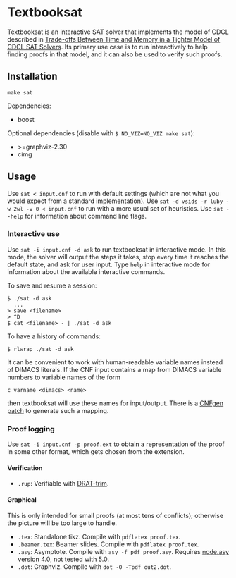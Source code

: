 # Textbooksat

Textbooksat is an interactive SAT solver that implements the model of
CDCL described in [Trade-offs Between Time and Memory in a Tighter
Model of CDCL SAT
Solvers](http://dx.doi.org/10.1007/978-3-319-40970-2_11). Its primary use
case is to run interactively to help finding proofs in that model, and
it can also be used to verify such proofs.

## Installation

`make sat`

Dependencies:

* boost

Optional dependencies (disable with `$ NO_VIZ=NO_VIZ make sat`):

* \>=graphviz-2.30
* cimg

## Usage

Use `sat < input.cnf` to run with default settings (which are not what
you would expect from a standard implementation). Use `sat -d vsids -r
luby -w 2wl -v 0 < input.cnf` to run with a more usual set of
heuristics. Use `sat --help` for information about command line flags.

### Interactive use

Use `sat -i input.cnf -d ask` to run textbooksat in interactive
mode. In this mode, the solver will output the steps it takes, stop
every time it reaches the default state, and ask for user input. Type
`help` in interactive mode for information about the available
interactive commands.

To save and resume a session:
```
$ ./sat -d ask
  ...
> save <filename>
> ^D
$ cat <filename> - | ./sat -d ask
```

To have a history of commands:
```
$ rlwrap ./sat -d ask
```

It can be convenient to work with human-readable variable names
instead of DIMACS literals. If the CNF input contains a map from
DIMACS variable numbers to variable names of the form
```
c varname <dimacs> <name>
```
then textbooksat will use these names for input/output. There is a
[CNFgen patch](https://github.com/marcvinyals/cnfgen/tree/varnames) to
generate such a mapping.

### Proof logging

Use `sat -i input.cnf -p proof.ext` to obtain a representation of the proof in some other format, which gets chosen from the extension.

#### Verification

* `.rup`: Verifiable with [DRAT-trim](https://www.cs.utexas.edu/~marijn/drat-trim/).

#### Graphical

This is only intended for small proofs (at most tens of conflicts); otherwise the picture will
be too large to handle.

* `.tex`: Standalone tikz. Compile with `pdflatex proof.tex`.
* `.beamer.tex`: Beamer slides. Compile with `pdflatex proof.tex`.
* `.asy`: Asymptote. Compile with `asy -f pdf proof.asy`. Requires
  [node.asy](https://github.com/taoari/asy-graphtheory) version 4.0,
  not tested with 5.0.
* `.dot`: Graphviz. Compile with `dot -O -Tpdf out2.dot`.
